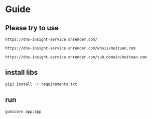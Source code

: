 # Guide
## Please try to use 
```commandline
https://dns-insight-service.onrender.com/

https://dns-insight-service.onrender.com/whois/meituan.com

https://dns-insight-service.onrender.com/sub_domain/meituan.com
```


## install libs
```bash
pip3 install -r requirements.txt
```


## run
```bash
gunicorn app:app
```